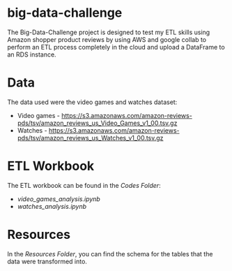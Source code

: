 # big-data-challenge
The Big-Data-Challenge project is designed to test my ETL skills using Amazon shopper product reviews by using AWS and google collab to perform an ETL process completely in the cloud and upload a DataFrame to an RDS instance.
# Data
The data used were the video games and watches dataset:
* Video games - https://s3.amazonaws.com/amazon-reviews-pds/tsv/amazon_reviews_us_Video_Games_v1_00.tsv.gz
* Watches - https://s3.amazonaws.com/amazon-reviews-pds/tsv/amazon_reviews_us_Watches_v1_00.tsv.gz
# ETL Workbook
The ETL workbook can be found in the *Codes Folder*:
* *video_games_analysis.ipynb*
* *watches_analysis.ipynb*
# Resources
In the *Resources Folder*, you can find the schema for the tables that the data were transformed into. 

